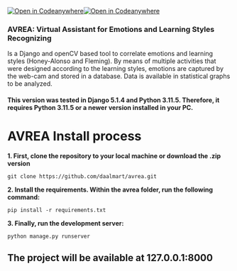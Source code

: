 [![Open in Codeanywhere](https://img.shields.io/badge/python-3.11.5-3f9753)](https://www.python.org/)[![Open in Codeanywhere](https://img.shields.io/badge/django-5.1.4-3f9753)]([https://www.python.org/](https://www.djangoproject.com/))
### AVREA: Virtual Assistant for Emotions and Learning Styles Recognizing
Is a Django and openCV based tool to correlate emotions and learning styles (Honey-Alonso and Fleming). By means of multiple activities that were designed according to the learning styles, emotions are captured by the web-cam and stored in a database. Data is available in statistical graphs to be analyzed. 

#### This version was tested in Django 5.1.4 and Python 3.11.5. Therefore, it requires Python 3.11.5 or a newer version installed in your PC.

# AVREA Install process 

**1. First, clone the repository to your local machine or download the .zip version**  
```
git clone https://github.com/daalmart/avrea.git

```
**2. Install the requirements. Within the avrea folder, run the following command:**
```
pip install -r requirements.txt
```

**3. Finally, run the development server:**

```
python manage.py runserver
```
## The project will be available at 127.0.0.1:8000
